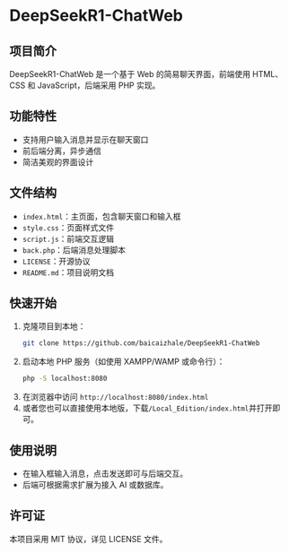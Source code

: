 # DeepSeekR1-ChatWeb

## 项目简介
DeepSeekR1-ChatWeb 是一个基于 Web 的简易聊天界面，前端使用 HTML、CSS 和 JavaScript，后端采用 PHP 实现。

## 功能特性
- 支持用户输入消息并显示在聊天窗口
- 前后端分离，异步通信
- 简洁美观的界面设计

## 文件结构
- `index.html`：主页面，包含聊天窗口和输入框
- `style.css`：页面样式文件
- `script.js`：前端交互逻辑
- `back.php`：后端消息处理脚本
- `LICENSE`：开源协议
- `README.md`：项目说明文档

## 快速开始
1. 克隆项目到本地：
   ```bash
   git clone https://github.com/baicaizhale/DeepSeekR1-ChatWeb
   ```
2. 启动本地 PHP 服务（如使用 XAMPP/WAMP 或命令行）：
   ```bash
   php -S localhost:8080
   ```
3. 在浏览器中访问 `http://localhost:8080/index.html`
4. 或者您也可以直接使用本地版，下载`/Local_Edition/index.html`并打开即可。

## 使用说明
- 在输入框输入消息，点击发送即可与后端交互。
- 后端可根据需求扩展为接入 AI 或数据库。

## 许可证
本项目采用 MIT 协议，详见 LICENSE 文件。
